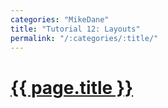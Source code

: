 ```yaml
---
categories: "MikeDane"
title: "Tutorial 12: Layouts"
permalink: "/:categories/:title/"
---
```


# [{{ page.title }}](https://youtu.be/bDQsGdCWv4I)


